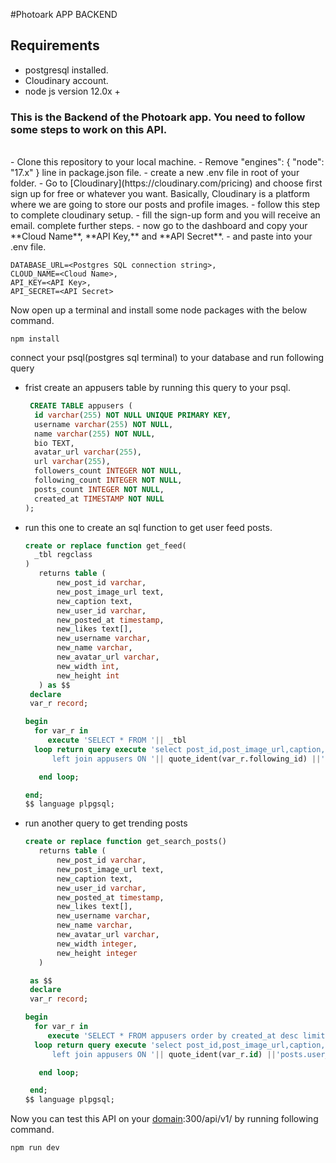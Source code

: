 #Photoark APP BACKEND

## Requirements

- postgresql installed.
- Cloudinary account.
- node js version 12.0x +

### This is the Backend of the Photoark app. You need to follow some steps to work on this API.

<br>
- Clone this repository to your local machine.
- Remove "engines": { "node": "17.x" } line in package.json file.
- create a new .env file in root of your folder.
- Go to [Cloudinary](https://cloudinary.com/pricing) and choose first sign up for free or whatever you want.
  Basically, Cloudinary is a platform where we are going to store our posts and profile images.
  - follow this step to complete cloudinary setup.
  - fill the sign-up form and you will receive an email. complete further steps.
  - now go to the dashboard and copy your **Cloud Name**, **API Key,** and **API Secret**.
  - and paste into your .env file.

```env
DATABASE_URL=<Postgres SQL connection string>,
CLOUD_NAME=<Cloud Name>,
API_KEY=<API Key>,
API_SECRET=<API Secret>
```

Now open up a terminal and install some node packages with the below command.

```docker
npm install
```

connect your psql(postgres sql terminal) to your database and run following query

- frist create an appusers table by running this query to your psql.
  ```sql
   CREATE TABLE appusers (
    id varchar(255) NOT NULL UNIQUE PRIMARY KEY,
    username varchar(255) NOT NULL,
    name varchar(255) NOT NULL,
    bio TEXT,
    avatar_url varchar(255),
    url varchar(255),
    followers_count INTEGER NOT NULL,
    following_count INTEGER NOT NULL,
    posts_count INTEGER NOT NULL,
    created_at TIMESTAMP NOT NULL
  );
  ```

* run this one to create an sql function to get user feed posts.

  ```sql
  create or replace function get_feed(
    _tbl regclass
  )
     returns table (
         new_post_id varchar,
         new_post_image_url text,
         new_caption text,
         new_user_id varchar,
         new_posted_at timestamp,
         new_likes text[],
         new_username varchar,
         new_name varchar,
         new_avatar_url varchar,
         new_width int,
         new_height int
     ) as $$
   declare
   var_r record;

  begin
    for var_r in
       execute 'SELECT * FROM '|| _tbl
    loop return query execute 'select post_id,post_image_url,caption,user_id,posted_at,likes,username,name,avatar_url,width,height from ' || quote_ident(var_r.following_id)||'posts
        left join appusers ON '|| quote_ident(var_r.following_id) ||'posts.user_id = appusers.id order by posted_at desc limit 5;';

     end loop;

  end;
  $$ language plpgsql;
  ```

* run another query to get trending posts

  ```sql
  create or replace function get_search_posts()
     returns table (
         new_post_id varchar,
         new_post_image_url text,
         new_caption text,
         new_user_id varchar,
         new_posted_at timestamp,
         new_likes text[],
         new_username varchar,
         new_name varchar,
         new_avatar_url varchar,
         new_width integer,
         new_height integer
     )

   as $$
   declare
   var_r record;

  begin
    for var_r in
       execute 'SELECT * FROM appusers order by created_at desc limit 100;'
    loop return query execute 'select post_id,post_image_url,caption,user_id,posted_at,likes,username,name,avatar_url,width,height from ' || quote_ident(var_r.id)||'posts
        left join appusers ON '|| quote_ident(var_r.id) ||'posts.user_id = appusers.id order by posted_at desc limit 5;';

     end loop;

   end;
  $$ language plpgsql;
  ```

Now you can test this API on your [domain](http://domain):300/api/v1/ by running following command.

```docker
npm run dev
```